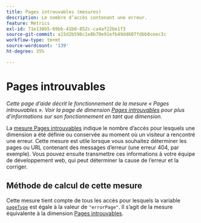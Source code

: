 ```yaml
---
title: Pages introuvables (mesures)
description: Le nombre d’accès contenant une erreur.
feature: Metrics
exl-id: 71e138b5-69bb-41b0-852c-ca4af22be1f3
source-git-commit: a15d2b596c1e8b70e91efb49dd607fdbb0ceec3c
workflow-type: tm+mt
source-wordcount: '139'
ht-degree: 35%

---
```


# Pages introuvables

*Cette page d’aide décrit le fonctionnement de la mesure « Pages introuvables ». Voir la page de dimension [Pages introuvables](../dimensions/pages-not-found.md) pour plus d’informations sur son fonctionnement en tant que dimension.*

La [mesure Pages introuvables](overview.md) indique le nombre d’accès pour lesquels une dimension a été définie ou conservée au moment où un visiteur a rencontré une erreur. Cette mesure est utile lorsque vous souhaitez déterminer les pages ou URL contenant des messages d’erreur (une erreur 404, par exemple). Vous pouvez ensuite transmettre ces informations à votre équipe de développement web, qui peut déterminer la cause de l’erreur et la corriger.

## Méthode de calcul de cette mesure

Cette mesure tient compte de tous les accès pour lesquels la variable [`pageType`](/help/implement/vars/page-vars/pagetype.md) est égale à la valeur de `"errorPage"`. Il s’agit de la mesure équivalente à la dimension [Pages introuvables](../dimensions/pages-not-found.md).
